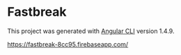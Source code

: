 # Fastbreak

This project was generated with [Angular CLI](https://github.com/angular/angular-cli) version 1.4.9.

https://fastbreak-8cc95.firebaseapp.com/
